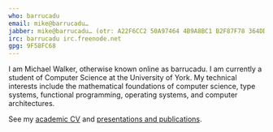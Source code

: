 ```yaml
---
who: barrucadu
email: mike@barrucadu…
jabber: mike@barrucadu… (otr: A22F6CC2 50A97464 4B9A8BC1 B2F87F78 364DD2BC)
irc: barrucadu irc.freenode.net
gpg: 9F58FC68
---
```


I am Michael Walker, otherwise known online as barrucadu. I am currently a student of Computer Science at the University of York. My technical interests include the mathematical foundations of computer science, type systems, functional programming, operating systems, and computer architectures.

See my [academic CV](cv.pdf) and [presentations and publications](publications.html).
